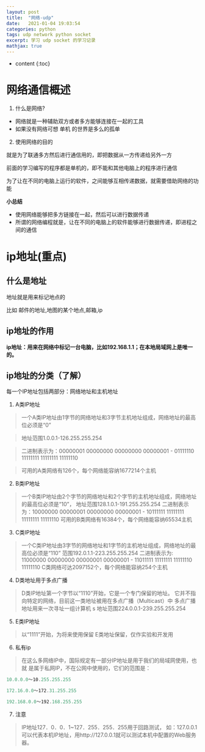 ```yaml
---
layout: post
title:  "网络-udp"
date:   2021-01-04 19:03:54
categories: python
tags: udp network python socket
excerpt: 学习 udp socket 的学习记录
mathjax: true
---
```


* content
{:toc}


# 网络通信概述
1. 什么是网络?

+ 网络就是一种辅助双方或者多方能够连接在一起的工具
+ 如果没有网络可想 单机 的世界是多么的孤单


2. 使用网络的目的

  就是为了联通多方然后进行通信用的，即把数据从一方传递给另外一方

  前面的学习编写的程序都是单机的，即不能和其他电脑上的程序进行通信

  为了让在不同的电脑上运行的软件，之间能够互相传递数据，就需要借助网络的功能

**小总结**

+ 使用网络能够把多方链接在一起，然后可以进行数据传递
+ 所谓的网络编程就是，让在不同的电脑上的软件能够进行数据传递，即进程之间的通信

# ip地址(重点)
## 什么是地址
  地址就是用来标记地点的

  比如 邮件的地址,地图的某个地点,邮箱,ip

## ip地址的作用

**ip地址：用来在网络中标记一台电脑，比如192.168.1.1；在本地局域网上是唯一的。**

## ip地址的分类（了解）
  每一个IP地址包括两部分：网络地址和主机地址

1. A类IP地址
> 一个A类IP地址由1字节的网络地址和3字节主机地址组成，网络地址的最高位必须是“0”

> 地址范围1.0.0.1-126.255.255.254

> 二进制表示为：00000001 00000000 00000000 00000001 - 01111110 11111111 11111111 11111110

> 可用的A类网络有126个，每个网络能容纳1677214个主机

2. B类IP地址
> 一个B类IP地址由2个字节的网络地址和2个字节的主机地址组成，网络地址的最高位必须是“10”，
> 地址范围128.1.0.1-191.255.255.254
> 二进制表示为：10000000 00000001 00000000 00000001 - 10111111 11111111 11111111 11111110
> 可用的B类网络有16384个，每个网络能容纳65534主机

3. C类IP地址
> 一个C类IP地址由3字节的网络地址和1字节的主机地址组成，网络地址的最高位必须是“110”
> 范围192.0.1.1-223.255.255.254
> 二进制表示为: 11000000 00000000 00000001 00000001 - 11011111 11111111 11111110 11111110
> C类网络可达2097152个，每个网络能容纳254个主机

4. D类地址用于多点广播
> D类IP地址第一个字节以“1110”开始，它是一个专门保留的地址。
> 它并不指向特定的网络，目前这一类地址被用在多点广播（Multicast）中
> 多点广播地址用来一次寻址一组计算机 s 地址范围224.0.0.1-239.255.255.254

5. E类IP地址
> 以“1111”开始，为将来使用保留
> E类地址保留，仅作实验和开发用

6. 私有ip
> 在这么多网络IP中，国际规定有一部分IP地址是用于我们的局域网使用，也就
> 是属于私网IP，不在公网中使用的，它们的范围是：

```js
10.0.0.0～10.255.255.255

172.16.0.0～172.31.255.255

192.168.0.0～192.168.255.255
```

7. 注意
> IP地址127．0．0．1~127．255．255．255用于回路测试，
> 如：127.0.0.1可以代表本机IP地址，用http://127.0.0.1就可以测试本机中配置的Web服务器。

